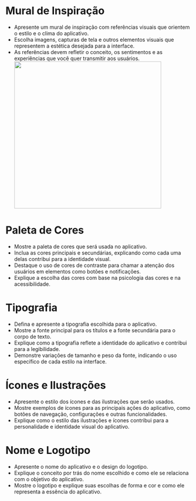# Mural de Inspiração
* Apresente um mural de inspiração com referências visuais que orientem o estilo e o clima do aplicativo.
* Escolha imagens, capturas de tela e outros elementos visuais que representem a estética desejada para a interface.
* As referências devem refletir o conceito, os sentimentos e as experiências que você quer transmitir aos usuários.
  <img src="(https://github.com/user-attachments/assets/4325b383-f1e7-48b6-87ff-e05a186f81f9)
" width="400"> 


# Paleta de Cores
* Mostre a paleta de cores que será usada no aplicativo.
* Inclua as cores principais e secundárias, explicando como cada uma delas contribui para a identidade visual.
* Destaque o uso de cores de contraste para chamar a atenção dos usuários em elementos como botões e notificações.
* Explique a escolha das cores com base na psicologia das cores e na acessibilidade.

# Tipografia
* Defina e apresente a tipografia escolhida para o aplicativo.
* Mostre a fonte principal para os títulos e a fonte secundária para o corpo de texto.
* Explique como a tipografia reflete a identidade do aplicativo e contribui para a legibilidade.
* Demonstre variações de tamanho e peso da fonte, indicando o uso específico de cada estilo na interface.

# Ícones e Ilustrações
* Apresente o estilo dos ícones e das ilustrações que serão usados.
* Mostre exemplos de ícones para as principais ações do aplicativo, como botões de navegação, configurações e outras funcionalidades.
* Explique como o estilo das ilustrações e ícones contribui para a personalidade e identidade visual do aplicativo.

# Nome e Logotipo
* Apresente o nome do aplicativo e o design do logotipo.
* Explique o conceito por trás do nome escolhido e como ele se relaciona com o objetivo do aplicativo.
* Mostre o logotipo e explique suas escolhas de forma e cor e como ele representa a essência do aplicativo.


